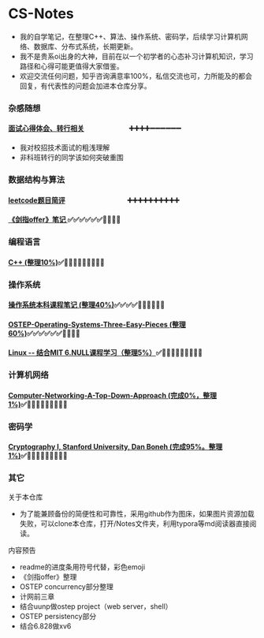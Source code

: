 # CS-Notes
* 我的自学笔记，在整理C++、算法、操作系统、密码学，后续学习计算机网络、数据库、分布式系统，长期更新。
* 我不是贵系oi出身的大神，目前在以一个初学者的心态补习计算机知识，学习路径和心得可能更值得大家借鉴。
* 欢迎交流任何问题，知乎咨询满意率100%，私信交流也可，力所能及的都会回复，有代表性的问题会加进本仓库分享。

### 杂感随想

#### [面试心得体会、转行相关](https://github.com/huangrt01/Markdown-Transformer-and-Uploader/blob/master/Notes/%E9%9D%A2%E8%AF%95%E5%BF%83%E5%BE%97%E4%BD%93%E4%BC%9A%E4%B8%8E%E8%BD%AC%E8%A1%8C%E7%9B%B8%E5%85%B3.md)&ensp;&emsp;&emsp;&emsp;&emsp;&emsp;&emsp;:heavy_plus_sign::heavy_plus_sign::heavy_plus_sign::heavy_plus_sign::heavy_minus_sign::heavy_minus_sign::heavy_minus_sign::heavy_minus_sign::heavy_minus_sign::heavy_minus_sign:

  * 我对校招技术面试的粗浅理解
  * 非科班转行的同学该如何突破重围

  

### 数据结构与算法

#### [leetcode题目简评](https://github.com/huangrt01/Markdown-Transformer-and-Uploader/blob/master/Notes/Output/leetcode%E9%A2%98%E7%9B%AE%E7%AE%80%E8%AF%84.md)&emsp;&emsp;&emsp;&emsp;&emsp;&emsp;&emsp;&emsp;&emsp;:heavy_plus_sign::heavy_plus_sign::heavy_plus_sign::heavy_plus_sign::heavy_plus_sign::heavy_plus_sign::heavy_plus_sign::heavy_plus_sign::heavy_plus_sign::heavy_plus_sign:

#### [《剑指offer》笔记 ](https://github.com/huangrt01/Markdown-Transformer-and-Uploader/blob/master/Notes/Output/%E3%80%8A%E5%89%91%E6%8C%87offer%E3%80%8B%E7%AC%94%E8%AE%B0.md):white_check_mark::white_check_mark::white_check_mark::white_check_mark::white_check_mark::white_check_mark::black_square_button::black_square_button::black_square_button::black_square_button:

### 编程语言

#### [C++  (整理10%)](https://github.com/huangrt01/Markdown-Transformer-and-Uploader/blob/master/Notes/Output/C%2B%2B.md):white_check_mark::black_square_button::black_square_button::black_square_button::black_square_button::black_square_button::black_square_button::black_square_button::black_square_button::black_square_button:

### 操作系统

#### [操作系统本科课程笔记  (整理40%)](https://github.com/huangrt01/Markdown-Transformer-and-Uploader/blob/master/Notes/Output/%E6%93%8D%E4%BD%9C%E7%B3%BB%E7%BB%9F.md):white_check_mark::white_check_mark::white_check_mark::white_check_mark::black_square_button::black_square_button::black_square_button::black_square_button::black_square_button::black_square_button:

#### [OSTEP-Operating-Systems-Three-Easy-Pieces  (整理60%)](https://github.com/huangrt01/Markdown-Transformer-and-Uploader/blob/master/Notes/Output/OSTEP-Operating-Systems-Three-Easy-Pieces.md):white_check_mark::white_check_mark::white_check_mark::white_check_mark::white_check_mark::white_check_mark::black_square_button::black_square_button::black_square_button::black_square_button:

#### [Linux   --  结合MIT 6.NULL课程学习（整理5%）](https://github.com/huangrt01/Markdown-Transformer-and-Uploader/blob/master/Notes/Output/Linux.md):white_check_mark::black_square_button::black_square_button::black_square_button::black_square_button::black_square_button::black_square_button::black_square_button::black_square_button::black_square_button:

### 计算机网络

#### [Computer-Networking-A-Top-Down-Approach  (完成0%，整理1%)](https://github.com/huangrt01/Markdown-Transformer-and-Uploader/blob/master/Notes/Output/Computer-Networking-A-Top-Down-Approach.md):white_check_mark::black_square_button::black_square_button::black_square_button::black_square_button::black_square_button::black_square_button::black_square_button::black_square_button::black_square_button:

### 密码学

#### [Cryptography I, Stanford University, Dan Boneh (完成95%。整理1%)](https://github.com/huangrt01/Markdown-Transformer-and-Uploader/blob/master/Notes/Output/Cryptography%20I%2C%20Stanford%20University%2C%20Coursera.md):white_check_mark::black_square_button::black_square_button::black_square_button::black_square_button::black_square_button::black_square_button::black_square_button::black_square_button::black_square_button:

### 其它

关于本仓库
* 为了能兼顾备份的简便性和可靠性，采用github作为图床，如果图片资源加载失败，可以clone本仓库，打开/Notes文件夹，利用typora等md阅读器直接阅读。

内容预告
* readme的进度条用符号代替，彩色emoji
* 《剑指offer》整理
* OSTEP concurrency部分整理
* 计网前三章
* 结合uunp做ostep project（web server，shell）
* OSTEP persistency部分
* 结合6.828做xv6
